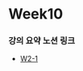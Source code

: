 # Week10

### 강의 요약 노션 링크

- [W2-1](https://lavender-jingle-d0e.notion.site/W2-Optimization-Algorithms-70bae4dd3c6b428da66112c11ded8094?pvs=4)
